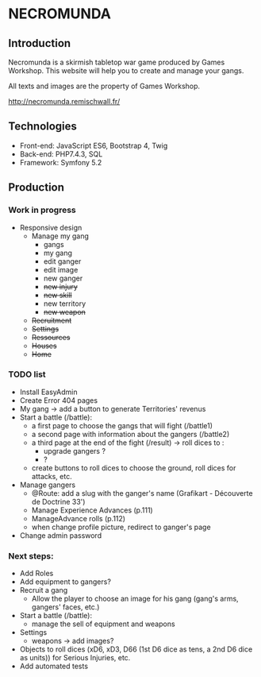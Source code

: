 # NECROMUNDA

## Introduction

Necromunda is a skirmish tabletop war game produced by Games Workshop. This website will help you to create and manage your gangs.

All texts and images are the property of Games Workshop.

http://necromunda.remischwall.fr/

## Technologies

* Front-end: JavaScript ES6, Bootstrap 4, Twig
* Back-end: PHP7.4.3, SQL
* Framework: Symfony 5.2


## Production

### Work in progress
* Responsive design
	* Manage my gang
		* gangs
		* my gang
		* edit ganger
		* edit image
		* new ganger
		* ~~new injury~~
		* ~~new skill~~
		* new territory
		* ~~new weapon~~
	* ~~Recruitment~~
	* ~~Settings~~
	* ~~Ressources~~
	* ~~Houses~~
	* ~~Home~~


### TODO list
* Install EasyAdmin
* Create Error 404 pages
* My gang -> add a button to generate Territories' revenus
* Start a battle (/battle):
	* a first page to choose the gangs that will fight (/battle1)
	* a second page with information about the gangers (/battle2)
	* a third page at the end of the fight (/result) -> roll dices to :
		* upgrade gangers ?
		* ?
	* create buttons to roll dices to choose the ground, roll dices for attacks, etc.
* Manage gangers
	* @Route: add a slug with the ganger's name (Grafikart - Découverte de Doctrine 33')
	* Manage Experience Advances (p.111)
	* ManageAdvance rolls (p.112)
	* when change profile picture, redirect to ganger's page
* Change admin password

### Next steps:

* Add Roles
* Add equipment to gangers?
* Recruit a gang
	* Allow the player to choose an image for his gang (gang's arms, gangers' faces, etc.)
* Start a battle (/battle):
	* manage the sell of equipment and weapons
* Settings
	* weapons -> add images?
* Objects to roll dices (xD6, xD3, D66 (1st D6 dice as tens, a 2nd D6 dice as units)) for Serious Injuries, etc.
* Add automated tests